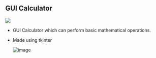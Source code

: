## GUI Calculator
<img src="https://img.shields.io/badge/Python-FFD43B?style=for-the-badge&logo=python&logoColor=blue" />

- GUI Calculator which can perform basic mathematical operations.
- Made using tkinter


   ![image](https://user-images.githubusercontent.com/76590161/154937431-e0cdf872-9cd6-47e2-a3e9-4d4cc8b4c7c7.png)
